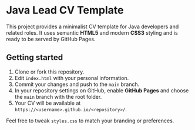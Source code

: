 # Java Lead CV Template

This project provides a minimalist CV template for Java developers and related roles. It uses semantic **HTML5** and modern **CSS3** styling and is ready to be served by GitHub Pages.

## Getting started

1. Clone or fork this repository.
2. Edit `index.html` with your personal information.
3. Commit your changes and push to the `main` branch.
4. In your repository settings on GitHub, enable **GitHub Pages** and choose the `main` branch with the root folder.
5. Your CV will be available at `https://<username>.github.io/<repository>/`.

Feel free to tweak `styles.css` to match your branding or preferences.
